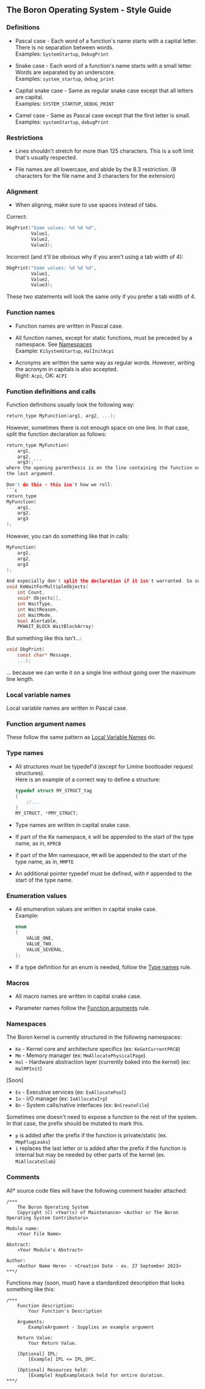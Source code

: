 ## The Boron Operating System - Style Guide

### Definitions

* Pascal case - Each word of a function's name starts with a capital letter. There is no separation between words. <br>
  Examples: `SystemStartup`, `DebugPrint`

* Snake case  - Each word of a function's name starts with a small letter. Words are separated by an underscore. <br>
  Examples: `system_startup`, `debug_print`

* Capital snake case - Same as regular snake case except that all letters are capital. <br>
  Examples: `SYSTEM_STARTUP`, `DEBUG_PRINT`

* Camel case - Same as Pascal case except that the first letter is small. <br>
  Examples: `systemStartup`, `debugPrint`

### Restrictions

* Lines shouldn't stretch for more than 125 characters. This is a soft limit that's usually respected.

* File names are all lowercase, and abide by the 8.3 restriction. (8 characters for the file name and 3 characters for
  the extension)

### Alignment

* When aligning, make sure to use spaces instead of tabs.

Correct:
```c
DbgPrint("Some values: %d %d %d",
         Value1,
         Value2,
         Value3);
```
Incorrect (and it'll be obvious why if you aren't using a tab width of 4):
```c
DbgPrint("Some values: %d %d %d",
		 Value1,
		 Value2,
		 Value3);
```

These two statements will look the same only if you prefer a tab width of 4.

### Function names

* Function names are written in Pascal case.

* All function names, except for static functions, must be preceded by a namespace. See [Namespaces](#namespaces) <br>
  Example: `KiSystemStartup`, `HalInitAcpi`

* Acronyms are written the same way as regular words. However, writing the acronym in capitals is also accepted. <br>
  Right: `Acpi`, OK: `ACPI`

### Function definitions and calls

Function definitions usually look the following way:
```c
return_type MyFunction(arg1, arg2, ...);
```

However, sometimes there is not enough space on one line. In that case, split the function declaration as follows:
```c
return_type MyFunction(
	arg1,
	arg2,
	arg3);```
where the opening parenthesis is on the line containing the function name, but the closing one is on the line containing
the last argument.

Don't do this - this isn't how we roll:
```c
return_type
MyFunction(
	arg1,
	arg2,
	arg3
);
```

However, you can do something like that in calls:
```c
MyFunction(
	arg1,
	arg2,
	arg3
);

And especially don't split the declaration if it isn't warranted. So something like this is totally OK: ```c
void KeWaitForMultipleObjects(
	int Count,
	void* Objects[],
	int WaitType,
	int WaitReason,
	int WaitMode,
	bool Alertable,
	PKWAIT_BLOCK WaitBlockArray)
```

But something like this isn't...:
```c
void DbgPrint(
	const char* Message,
	...);
```
... because we can write it on a single line without going over the maximum line length.

### Local variable names

Local variable names are written in Pascal case.

### Function argument names

These follow the same pattern as [Local Variable Names](#local-variable-names) do.

### Type names

* All structures must be typedef'd (except for Limine bootloader request structures). <br>
  Here is an example of a correct way to define a structure:
  
  ```c
  typedef struct MY_STRUCT_tag
  {
      //...
  }
  MY_STRUCT, *PMY_STRUCT;
  ```

* Type names are written in capital snake case.

* If part of the Ke namespace, `K` will be appended to the start of the type name, as in, `KPRCB`

* If part of the Mm namespace, `MM` will be appended to the start of the type name, as in, `MMPTE`

* An additional pointer typedef must be defined, with `P` appended to the start of the type name.

### Enumeration values

* All enumeration values are written in capital snake case. <br>
  Example:
  
  ```c
  enum
  {
      VALUE_ONE,
	  VALUE_TWO,
	  VALUE_SEVERAL,
  };
  ```

* If a type definition for an enum is needed, follow the [Type names](#type-names) rule.

### Macros

* All macro names are written in capital snake case.

* Parameter names follow the [Function arguments](#function-argument-names) rule.

### Namespaces

The Boron kernel is currently structured in the following namespaces:

* `Ke` - Kernel core and architecture specifics  (ex: `KeGetCurrentPRCB`)
* `Mm` - Memory manager (ex: `MmAllocatePhysicalPage`)
* `Hal` - Hardware abstraction layer (currently baked into the kernel) (ex: `HalMPInit`)

[Soon]
* `Ex` - Executive services (ex: `ExAllocatePool`)
* `Io` - I/O manager (ex: `IoAllocateIrp`)
* `Bn` - System calls/native interfaces (ex: `BnCreateFile`)

Sometimes one doesn't need to expose a function to the rest of the system. In that case, the prefix should be mutated to
mark this.

* `p` is added after the prefix if the function is private/static (ex. `MmpPlugLeaks`)
* `i` replaces the last letter or is added after the prefix if the function is internal but may be needed by other parts
  of the kernel (ex. `MiAllocateSlab`)

### Comments

All\* source code files will have the following comment header attached:
```
/***
	The Boron Operating System
	Copyright (C) <Year(s) of Maintenance> <Author or The Boron Operating System Contributors>

Module name:
	<Your File Name>
	
Abstract:
	<Your Module's Abstract>
	
Author:
	<Author Name Here> - <Creation Date - ex. 27 September 2023>
***/
```

Functions may (soon, must) have a standardized description that looks something like this:
```
/***
	Function description:
		Your Function's Description
	
	Arguments:
		ExampleArgument - Supplies an example argument
	
	Return Value:
		Your Return Value.
	
	[Optional] IPL:
		[Example] IPL <= IPL_DPC.
	
	[Optional] Resources held:
		[Example] KepExampleLock held for entire duration.
***/
```

